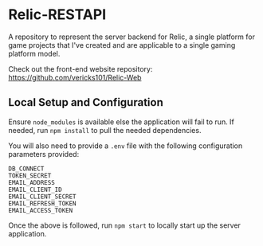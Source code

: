 # Relic-RESTAPI

A repository to represent the server backend for Relic, a single platform for game projects that I've created and are applicable to a single gaming platform model.

Check out the front-end website repository: https://github.com/vericks101/Relic-Web

## Local Setup and Configuration
Ensure `node_modules` is available else the application will fail to run. If needed, run `npm install` to pull the needed dependencies.

You will also need to provide a `.env` file with the following configuration parameters provided:
```
DB_CONNECT
TOKEN_SECRET
EMAIL_ADDRESS
EMAIL_CLIENT_ID
EMAIL_CLIENT_SECRET
EMAIL_REFRESH_TOKEN
EMAIL_ACCESS_TOKEN
```

Once the above is followed, run `npm start` to locally start up the server application.
